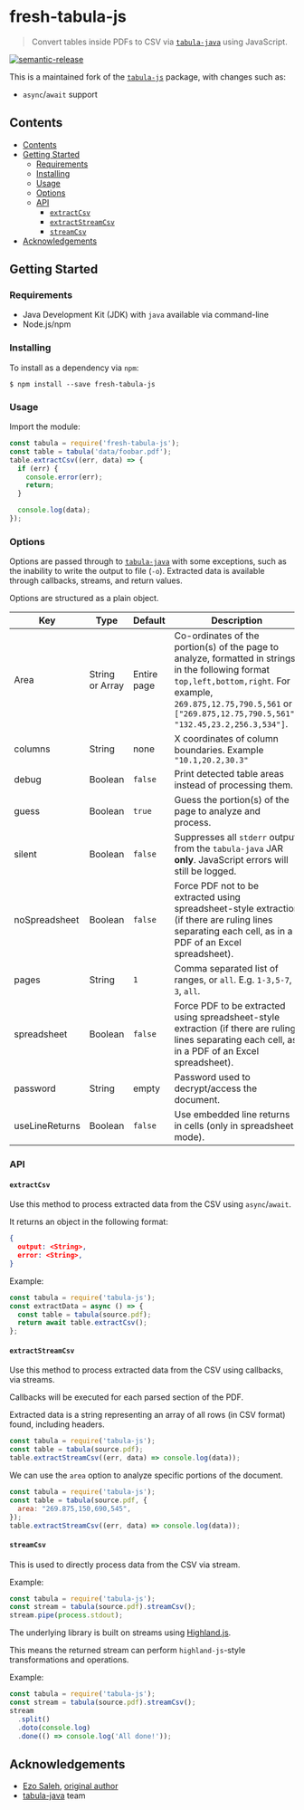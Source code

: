 # fresh-tabula-js
> Convert tables inside PDFs to CSV via [`tabula-java`](https://github.com/tabulapdf/tabula-java) using JavaScript.

[![semantic-release](https://img.shields.io/badge/%20%20%F0%9F%93%A6%F0%9F%9A%80-semantic--release-e10079.svg)](https://github.com/semantic-release/semantic-release)

This is a maintained fork of the [`tabula-js`](https://github.com/ezodude/tabula-js) package, with changes such as:

* `async`/`await` support

## Contents

- [Contents](#contents)
- [Getting Started](#getting-started)
  - [Requirements](#requirements)
  - [Installing](#installing)
  - [Usage](#usage)
  - [Options](#options)
  - [API](#api)
    - [`extractCsv`](#extractcsv)
    - [`extractStreamCsv`](#extractstreamcsv)
    - [`streamCsv`](#streamcsv)
- [Acknowledgements](#acknowledgements)

## Getting Started

### Requirements

- Java Development Kit (JDK) with `java` available via command-line
- Node.js/npm

### Installing

To install as a dependency via `npm`:

```
$ npm install --save fresh-tabula-js
```

### Usage

Import the module:

```javascript
const tabula = require('fresh-tabula-js');
const table = tabula('data/foobar.pdf');
table.extractCsv((err, data) => {
  if (err) {
    console.error(err);
    return;
  }

  console.log(data);
});
```

### Options

Options are passed through to [`tabula-java`](https://github.com/tabulapdf/tabula-java#usage-examples) with some exceptions, such as the inability to write the output to file (`-o`). Extracted data is available through callbacks, streams, and return values.

Options are structured as a plain object.

| Key | Type | Default | Description |
| - | - | - | - |
| Area | String or Array | Entire page | Co-ordinates of the portion(s) of the page to analyze, formatted in strings in the following format `top,left,bottom,right`. For example, `269.875,12.75,790.5,561` or `["269.875,12.75,790.5,561", "132.45,23.2,256.3,534"]`.
| columns | String | none | X coordinates of column boundaries. Example `"10.1,20.2,30.3"` |
| debug | Boolean | `false` | Print detected table areas instead of processing them. |
| guess | Boolean | `true` | Guess the portion(s) of the page to analyze and process. |
| silent | Boolean | `false` | Suppresses all `stderr` output from the `tabula-java` JAR **only**. JavaScript errors will still be logged. |
| noSpreadsheet | Boolean | `false` | Force PDF not to be extracted using spreadsheet-style  extraction (if there are ruling lines separating each cell, as in a PDF of an Excel spreadsheet). |
| pages | String | `1` | Comma separated list of ranges, or `all`. E.g. `1-3,5-7`, `3`, `all`.
| spreadsheet | Boolean | `false` | Force PDF to be extracted using spreadsheet-style extraction (if there are ruling lines separating each cell, as in a PDF of an Excel spreadsheet). |
| password | String | empty | Password used to decrypt/access the document. |
| useLineReturns | Boolean | `false` | Use embedded line returns in cells (only in spreadsheet mode). |

### API

#### `extractCsv`

Use this method to process extracted data from the CSV using `async`/`await`.

It returns an object in the following format:

```json
{
  output: <String>,
  error: <String>,
}
```

Example:

```js
const tabula = require('tabula-js');
const extractData = async () => {
  const table = tabula(source.pdf);
  return await table.extractCsv();
};
```

#### `extractStreamCsv`

Use this method to process extracted data from the CSV using callbacks, via streams.

Callbacks will be executed for each parsed section of the PDF.

Extracted data is a string representing an array of all rows (in CSV format) found, including headers.

``` js
const tabula = require('tabula-js');
const table = tabula(source.pdf);
table.extractStreamCsv((err, data) => console.log(data));
```

We can use the `area` option to analyze specific portions of the document.

``` js
const tabula = require('tabula-js');
const table = tabula(source.pdf, {
  area: "269.875,150,690,545",
});
table.extractStreamCsv((err, data) => console.log(data));
```

#### `streamCsv`

This is used to directly process data from the CSV via stream.

Example:

``` js
const tabula = require('tabula-js');
const stream = tabula(source.pdf).streamCsv();
stream.pipe(process.stdout);
```

The underlying library is built on streams using [Highland.js](http://highlandjs.org/).

This means the returned stream can perform `highland-js`-style transformations and operations.

Example: 

``` js
const tabula = require('tabula-js');
const stream = tabula(source.pdf).streamCsv();
stream
  .split()
  .doto(console.log)
  .done(() => console.log('All done!'));
```

## Acknowledgements

* [Ezo Saleh](https://github.com/ezodude), [original author](https://github.com/ezodude/tabula-js)
* [tabula-java](https://github.com/tabulapdf/tabula-java) team

